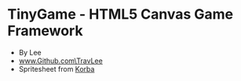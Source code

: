 # TinyGame - HTML5 Canvas Game Framework
- By Lee
- www.Github.com\TravLee
- Spritesheet from [Korba](http://opengameart.org/users/korba%E2%84%A2)
